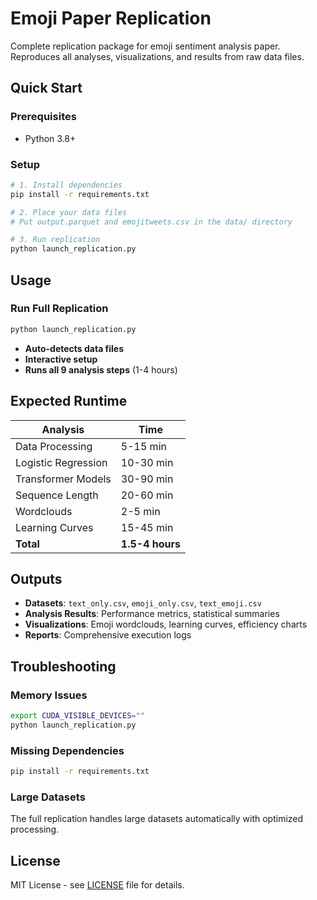 # Emoji Paper Replication

Complete replication package for emoji sentiment analysis paper. Reproduces all analyses, visualizations, and results from raw data files.

## Quick Start

### Prerequisites
- Python 3.8+

### Setup
```bash
# 1. Install dependencies
pip install -r requirements.txt

# 2. Place your data files
# Put output.parquet and emojitweets.csv in the data/ directory

# 3. Run replication
python launch_replication.py
```

## Usage

### Run Full Replication
```bash
python launch_replication.py
```
- **Auto-detects data files**
- **Interactive setup**
- **Runs all 9 analysis steps** (1-4 hours)

## Expected Runtime

| Analysis | Time |
|----------|------|
| Data Processing | 5-15 min |
| Logistic Regression | 10-30 min |
| Transformer Models | 30-90 min |
| Sequence Length | 20-60 min |
| Wordclouds | 2-5 min |
| Learning Curves | 15-45 min |
| **Total** | **1.5-4 hours** |

## Outputs

- **Datasets**: `text_only.csv`, `emoji_only.csv`, `text_emoji.csv`
- **Analysis Results**: Performance metrics, statistical summaries
- **Visualizations**: Emoji wordclouds, learning curves, efficiency charts
- **Reports**: Comprehensive execution logs

## Troubleshooting

### Memory Issues
```bash
export CUDA_VISIBLE_DEVICES=""
python launch_replication.py
```

### Missing Dependencies
```bash
pip install -r requirements.txt
```

### Large Datasets
The full replication handles large datasets automatically with optimized processing.

## License

MIT License - see [LICENSE](LICENSE) file for details.